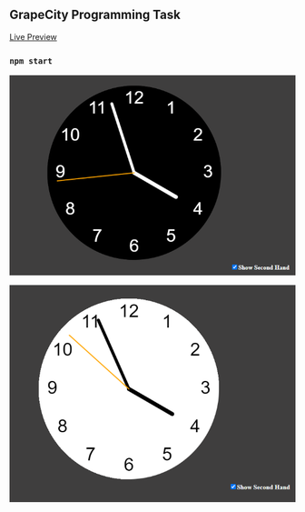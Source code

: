 ## GrapeCity Programming Task

[Live Preview](http://www.cihadcengiz.com/GrapeCity-Programming-Task/)

### `npm start`

![Black Background](https://github.com/CihadCengiz/GrapeCity-Programming-Task/blob/master/src/images/Black-Background.png?raw=true)

![White Background](https://github.com/CihadCengiz/GrapeCity-Programming-Task/blob/master/src/images/White-Background.png?raw=true)
